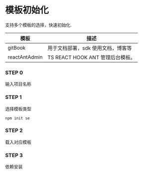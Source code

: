 # 模板初始化

支持多个模板的选择，快速初始化.

| 模板 | 描述 |
|---|---|
| gitBook | 用于文档部署，sdk 使用文档，博客等 |
| reactAntAdmin | TS REACT HOOK ANT 管理后台模板。

### STEP 0

输入项目名称
### STEP 1

选择模板类型

```
npm init se
```

### STEP 2

载入对应模板

### STEP 3

依赖安装